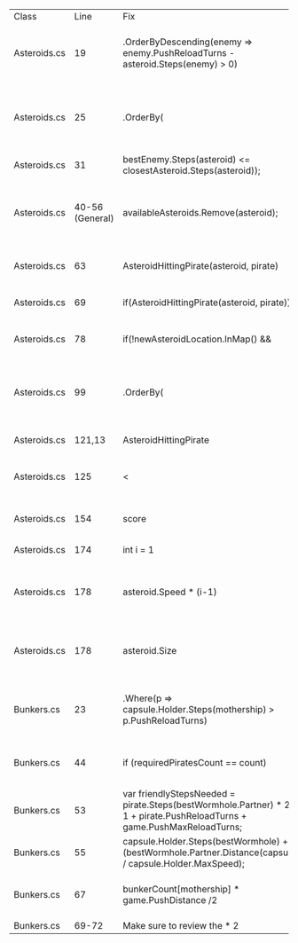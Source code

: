 <table>
    <tr>
        <td>Class</td>
        <td>Line</td>
        <td>Fix</td>
        <td>Instead Of</td>
        <td>Reason</td>
    </tr>
    <tr>
        <td>Asteroids.cs</td>
        <td>19</td>
        <td>.OrderByDescending(enemy => enemy.PushReloadTurns - asteroid.Steps(enemy) > 0)</td>
        <td>enemy => enemy.PushReloadTurns > 0</td>
        <td>it is better to order by enemies who the asteroid can hit when they don't have a push</td>
    </tr>
    <tr>
        <td>Asteroids.cs</td>
        <td>25</td>
        <td>.OrderBy(</td>
        <td>.OrderByDescending(</td>
        <td>instead of orderbyDescending because it is better to hit the closest capsule that we can hit</td>
    </tr>
    <tr>
        <td>Asteroids.cs</td>
        <td>31</td>
        <td>bestEnemy.Steps(asteroid) <= closestAsteroid.Steps(asteroid));</td>
        <td>bestEnemy.Distance(pirate) <= closestAsteroid.Distance(pirate)</td>
        <td> put asteroid instead of pirate</td>
    </tr>
    <tr>
        <td>Asteroids.cs</td>
        <td>40-56 (General)</td>
        <td>availableAsteroids.Remove(asteroid);</td>
        <td> ----- </td>
        <td>we have to remove the asteroid from the available asteroids to make sure we don't push it more than once</td>
    </tr>
    <tr>
        <td>Asteroids.cs</td>
        <td>63</td>
        <td>AsteroidHittingPirate(asteroid, pirate)</td>
        <td> ----- </td>
        <td>we don't want to push it to the border if it is not hitting us</td>
    </tr>
    <tr>
        <td>Asteroids.cs</td>
        <td>69</td>
        <td>if(AsteroidHittingPirate(asteroid, pirate))</td>
        <td> ----- </td>
        <td>we don't want to push it randomly if it is not hitting us</td>
    </tr>
    <tr>
        <td>Asteroids.cs</td>
        <td>78</td>
        <td>if(!newAsteroidLocation.InMap() &&</td>
        <td>.Where(p => !newAsteroidLocation.InMap() ? false</td>
        <td>removed in map from inside the where</td>
    </tr>
    <tr>
        <td>Asteroids.cs</td>
        <td>99</td>
        <td>.OrderBy(</td>
        <td>.OrderByDescending(</td>
        <td> changed orderby to normal because we should target the closest capsule to the mothership that we can hit</td>
    </tr>
    <tr>
        <td>Asteroids.cs</td>
        <td>121,13</td>
        <td>AsteroidHittingPirate</td>
        <td>AsteroidHeadingTowardsPirate</td>
        <td>Changed name to make it clearer</td>
    </tr>
    <tr>
        <td>Asteroids.cs</td>
        <td>125</td>
        <td><</td>
        <td><=</td>
        <td> changed <= to < because we want them to hit each other</td>
    </tr>
    <tr>
        <td>Asteroids.cs</td>
        <td>154</td>
        <td>score</td>
        <td> bestScore = asteroid.Steps(bestCapsuleForAsteroid) + ...</td>
        <td>changed the value to score since it already exists</td>
    </tr>
    <tr>
        <td>Asteroids.cs</td>
        <td>174</td>
        <td>int i = 1 </td>
        <td>int i = 0</td>
        <td>changed starting steps to 1</td>
    </tr>
    <tr>
        <td>Asteroids.cs</td>
        <td>178</td>
        <td>asteroid.Speed * (i-1)</td>
        <td>asteroid.Speed * i</td>
        <td>because the first turn the asteroid does not move it only gains the push distance</td>
    </tr>
    <tr>
        <td>Asteroids.cs</td>
        <td>178</td>
        <td>asteroid.Size</td>
        <td> (int) (asteroid.Size * 0.8)</td>
        <td> the problem of the asteroid not killing the pirate was caused by another reason</td>
    </tr>
    <tr>
        <td>Bunkers.cs</td>
        <td>23</td>
        <td>.Where(p => capsule.Holder.Steps(mothership) > p.PushReloadTurns)</td>
        <td>.Where(p => p.Steps(mothership) > p.PushReloadTurns)</td>
        <td>add the wait turns until we get to the enemy pirates instead of the p.Steps(mothership)</td>
    </tr>
    <tr>
        <td>Bunkers.cs</td>
        <td>44</td>
        <td>if (requiredPiratesCount == count)</td>
        <td>---</td>
        <td>Deleted the if because we want to sort them in any case</td>
    </tr>
    <tr>
        <td>Bunkers.cs</td>
        <td>53</td>
        <td> var friendlyStepsNeeded = pirate.Steps(bestWormhole.Partner) * 2 + 1 + pirate.PushReloadTurns + game.PushMaxReloadTurns;</td>
        <td>System.Math.Max(pirate.Steps(bestWormhole.Partner.Location.Towards(pirate, pirate.PushRange)), pirate.PushReloadTurns) +
                                System.Math.Max(pirate.Steps(bestWormhole.Partner.Location.Towards(pirate, pirate.PushRange)), game.PushMaxReloadTurns);</td>
        <td>the previous calculation was faulty</td>
    </tr>
    <tr>
        <td>Bunkers.cs</td>
        <td>55</td>
        <td>capsule.Holder.Steps(bestWormhole) + (bestWormhole.Partner.Distance(capsule) / capsule.Holder.MaxSpeed);</td>
        <td>var enemyStepsNeeded = capsule.Holder.Steps(mothership);</td>
        <td>the previous calculation was faulty</td>
    </tr>
    <tr>
        <td>Bunkers.cs</td>
        <td>67</td>
        <td>bunkerCount[mothership] * game.PushDistance /2</td>
        <td>bunkerCount[mothership].Power(2) * game.PushRange</td>
        <td>a better calculation to take into consideration the heavy pirates' push</td>
    </tr>
    <tr>
        <td>Bunkers.cs</td>
        <td>69-72</td>
        <td>Make sure to review the * 2</td>
        <td></td>
        <td></td>
    </tr>
</table>